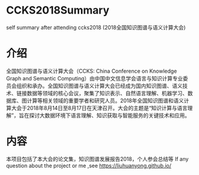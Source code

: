 # CCKS2018Summary
self summary after attending ccks2018 (2018全国知识图谱与语义计算大会)

# 介绍
全国知识图谱与语义计算大会（CCKS: China Conference on Knowledge Graph and Semantic Computing）由中国中文信息学会语言与知识计算专业委员会组织和承办。全国知识图谱与语义计算大会已经成为国内知识图谱、语义技术、链接数据等领域的核心会议，聚集了知识表示、自然语言理解、机器学习、数据库、图计算等相关领域的重要学者和研究人员。2018年全国知识图谱和语义计算大会于2018年8月14日至8月17日在天津召开。大会的主题是“知识计算与语言理解”，旨在探讨大数据环境下语言理解、知识获取与智能服务的关键技术和应用。

# 内容
本项目包括了本大会的论文集，知识图谱发展报告2018，个人参会总结等
If any question about the project or me ,see https://liuhuanyong.github.io/
